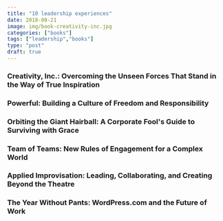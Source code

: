 ```yaml
---
title: "10 leadership experiences"
date: 2018-08-21
image: img/book-creativity-inc.jpg
categories: ["books"]
tags: ["leadership","books"]
type: "post"
draft: true
---
```



### Creativity, Inc.: Overcoming the Unseen Forces That Stand in the Way of True Inspiration

### Powerful: Building a Culture of Freedom and Responsibility


### Orbiting the Giant Hairball: A Corporate Fool's Guide to Surviving with Grace

### Team of Teams: New Rules of Engagement for a Complex World

### Applied Improvisation: Leading, Collaborating, and Creating Beyond the Theatre

### The Year Without Pants: WordPress.com and the Future of Work










